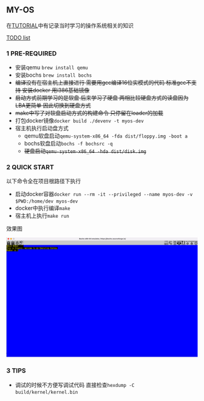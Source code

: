 ## MY-OS

在[TUTORIAL](https://github.com/Bannirui/tutorial.git)中有记录当时学习的操作系统相关的知识

[TODO list](./TODO.md)

### 1 PRE-REQUIRED

- 安装qemu `brew install qemu`
- 安装bochs `brew install bochs`
- ~~编译没有在宿主机上直接进行 需要用gcc编译16位实模式的代码 标准gcc不支持 安装docker 用i386基础镜像~~
- ~~启动方式前期学习的是软盘 后来学习了硬盘 两相比较硬盘方式的读盘因为LBA更简单 因此切换到硬盘方式~~
- ~~make中写了对软盘启动方式的构建命令 只停留在loader的加载~~
- 打包docker镜像`docker build ./devenv -t myos-dev`
- 宿主机执行启动盘方式
  - qemu软盘启动`qemu-system-x86_64 -fda dist/floppy.img -boot a`
  - bochs软盘启动`bochs -f bochsrc -q`
  - ~~硬盘启动`qemu-system-x86_64 -hda dist/disk.img`~~

### 2 QUICK START

以下命令全在项目根路径下执行

- 启动docker容器`docker run --rm -it --privileged --name myos-dev -v $PWD:/home/dev myos-dev`
- docker中执行编译`make`
- 宿主机上执行`make run`

效果图

![](./docs/image/1758536529.png)


### 3 TIPS

- 调试的时候不方便写调试代码 直接检查`hexdump -C build/kernel/kernel.bin`